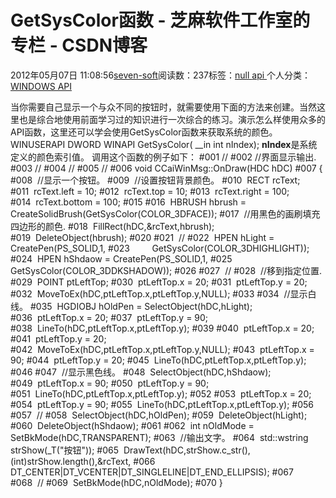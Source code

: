 
# GetSysColor函数 -  芝麻软件工作室的专栏 - CSDN博客


2012年05月07日 11:08:56[seven-soft](https://me.csdn.net/softn)阅读数：237标签：[null																](https://so.csdn.net/so/search/s.do?q=null&t=blog)[api																](https://so.csdn.net/so/search/s.do?q=api&t=blog)[
							](https://so.csdn.net/so/search/s.do?q=null&t=blog)个人分类：[WINDOWS API																](https://blog.csdn.net/softn/article/category/1130113)



当你需要自己显示一个与众不同的按钮时，就需要使用下面的方法来创建。当然这里也是综合地使用前面学习过的知识进行一次综合的练习。演示怎么样使用众多的API函数，这里还可以学会使用GetSysColor函数来获取系统的颜色。
WINUSERAPI
DWORD
WINAPI
GetSysColor(
__in int nIndex);
**nIndex**是系统定义的颜色索引值。
调用这个函数的例子如下：
\#001 //
\#002 //界面显示输出.
\#003 //
\#004 //
\#005 //
\#006 void CCaiWinMsg::OnDraw(HDC hDC)
\#007 {
\#008  //显示一个按钮。
\#009  //设置按钮背景颜色。
\#010  RECT rcText;
\#011  rcText.left = 10;
\#012  rcText.top = 10;
\#013  rcText.right = 100;
\#014  rcText.bottom = 100;
\#015
\#016  HBRUSH hbrush = CreateSolidBrush(GetSysColor(COLOR_3DFACE));
\#017  //用黑色的画刷填充四边形的颜色.
\#018  FillRect(hDC,&rcText,hbrush);
\#019  DeleteObject(hbrush);
\#020
\#021  //
\#022  HPEN hLight = CreatePen(PS_SOLID,1,
\#023         GetSysColor(COLOR_3DHIGHLIGHT));
\#024  HPEN hShdaow = CreatePen(PS_SOLID,1,
\#025         GetSysColor(COLOR_3DDKSHADOW));
\#026
\#027  //
\#028  //移到指定位置.
\#029  POINT ptLeftTop;
\#030  ptLeftTop.x = 20;
\#031  ptLeftTop.y = 20;
\#032  MoveToEx(hDC,ptLeftTop.x,ptLeftTop.y,NULL);
\#033
\#034  //显示白线。
\#035  HGDIOBJ hOldPen = SelectObject(hDC,hLight);
\#036  ptLeftTop.x = 20;
\#037  ptLeftTop.y = 90;
\#038  LineTo(hDC,ptLeftTop.x,ptLeftTop.y);
\#039
\#040  ptLeftTop.x = 20;
\#041  ptLeftTop.y = 20;
\#042  MoveToEx(hDC,ptLeftTop.x,ptLeftTop.y,NULL);
\#043  ptLeftTop.x = 90;
\#044  ptLeftTop.y = 20;
\#045  LineTo(hDC,ptLeftTop.x,ptLeftTop.y);
\#046
\#047  //显示黑色线。
\#048  SelectObject(hDC,hShdaow);
\#049  ptLeftTop.x = 90;
\#050  ptLeftTop.y = 90;
\#051  LineTo(hDC,ptLeftTop.x,ptLeftTop.y);
\#052
\#053  ptLeftTop.x = 20;
\#054  ptLeftTop.y = 90;
\#055  LineTo(hDC,ptLeftTop.x,ptLeftTop.y);
\#056
\#057  //
\#058  SelectObject(hDC,hOldPen);
\#059  DeleteObject(hLight);
\#060  DeleteObject(hShdaow);
\#061
\#062  int nOldMode = SetBkMode(hDC,TRANSPARENT);
\#063  //输出文字。
\#064  std::wstring strShow(_T("按钮"));
\#065  DrawText(hDC,strShow.c_str(),(int)strShow.length(),&rcText,
\#066         DT_CENTER|DT_VCENTER|DT_SINGLELINE|DT_END_ELLIPSIS);
\#067
\#068  //
\#069  SetBkMode(hDC,nOldMode);
\#070 }


